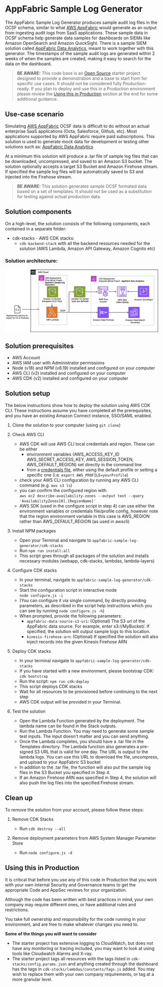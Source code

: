 # AppFabric Sample Log Generator

The AppFabric Sample Log Generator produces sample audit log files in the OCSF schema, similar to what [AWS AppFabric](https://aws.amazon.com/appfabric/) would generate as an output from ingesting audit logs from SaaS applications. These sample data in OCSF schema help generate data samples for dashboards on SIEMs like Amazon OpenSearch and Amazon QuickSight. There is a sample SIEM solution called [AppFabric Data Analytics](https://github.com/aws-samples/appfabric-data-analytics), meant to work together with this generator. The timestamps of the sample audit logs are generated within 2 weeks of when the samples are created, making it easy to search for the data on the dashboard.

>**BE AWARE:** This code base is an [Open Source](LICENSE) starter project designed to provide a demonstration and a base to start from for specific use cases. 
It should not be considered fully Production-ready.
If you plan to deploy and use this in a Production environment please review the [Using this in Production](#using-this-in-production) section at the end for some additional guidance.

## Use-case scenario

Simulating [AWS AppFabric](https://docs.aws.amazon.com/appfabric/latest/adminguide/what-is-appfabric.html) OCSF data is difficult to do without an actual enterprise SaaS applications (Octa, Salesforce, Github, etc).  Most applications supported by AWS AppFabric require paid subscriptions.  This solution is used to generate mock data for development or testing other solutions such as: [AppFabric Data Analytics](https://github.com/aws-samples/appfabric-data-analytics)

At a minimum this solution will produce a .tar file of sample log files that can be downloaded, uncompressed, and saved to an Amazon S3 bucket.  The solution optionally accepts a target S3 Bucket and Amazon Firehose stream.  If specified the sample log files will be automatically saved to S3 and injected into the Firehose stream.

>**BE AWARE:** This solution generates sample OCSF formated data based on a set of templates.  It should not be used as a substitution for testing against actual production data.

## Solution components

On a high-level, the solution consists of the following components, each contained in a separate folder:

* cdk-stacks - AWS CDK stacks:
    - `cdk-backend-stack` with all the backend resources needed for the solution (AWS Lambda, Amazon API Gateway, Amazon Cognito etc)

### Solution architecture:  

![Architecture](diagrams/AppFabricSampleLogGenerator.png)

## Solution prerequisites
* AWS Account
* AWS IAM user with Administrator permissions
* Node (v18) and NPM (v8.19) installed and configured on your computer
* AWS CLI (v2) installed and configured on your computer
* AWS CDK (v2) installed and configured on your computer

## Solution setup

The below instructions show how to deploy the solution using AWS CDK CLI.
These instructions assume you have completed all the prerequisites, and you have an existing Amazon Connect instance, SSO/SAML enabled.

1. Clone the solution to your computer (using `git clone`)

2. Check AWS CLI
    - AWS CDK will use AWS CLI local credentials and region. These can be either
      - environment variables (AWS_ACCESS_KEY_ID AWS_SECRET_ACCESS_KEY, AWS_SESSION_TOKEN, AWS_DEFAULT_REGION) set directly in the command line
      - from a [credentials file](https://docs.aws.amazon.com/cli/latest/userguide/cli-configure-files.html), either using the default profile or setting a specific one (i.e. `export AWS_PROFILE=yourProfile`)
    - check your AWS CLI configuration by running any AWS CLI command (e.g. `aws s3 ls`)
    - you can confirm the configured region with  
            `aws ec2 describe-availability-zones --output text --query 'AvailabilityZones[0].[RegionName]'`
    - AWS SDK (used in the configure script in step 4) can use either the environment variables or credentials file/profile config, however note that the region environment variable in this case is AWS_REGION rather than AWS_DEFAULT_REGION (as used in awscli)

3. Install NPM packages
    - Open your Terminal and navigate to `appfabric-sample-log-generator/cdk-stacks`
    - Run `npm run install:all`
    - This script goes through all packages of the solution and installs necessary modules (webapp, cdk-stacks, lambdas, lambda-layers)

4. Configure CDK stacks
    - In your terminal,  navigate to `appfabric-sample-log-generator/cdk-stacks`
    - Start the configuration script in interactive mode   
      `node configure.js -i`
    - (You can configure it via single command, by directly providing parameters, as described in the script help instructions which you can see by running 
      `node configure.js -h`)
    - When prompted, provide the following parameters:
        - `appfabric-data-source-s3-uri`: (Optional) The S3 uri of the AppFabric data source. For example, enter s3://MyBucket/. If specified, the solution will output sample logs to this location.
        - `kinesis-firehose-arn`: (Optional) If specified the solution will also inject records into the given Kinesis Firehose ARN

5. Deploy CDK stacks
    - In your terminal navigate to `appfabric-sample-log-generator/cdk-stacks`
    - If you have started with a new environment, please bootstrap CDK: `cdk bootstrap`
    - Run the script: `npm run cdk:deploy`
    - This script deploys CDK stacks
    - Wait for all resources to be provisioned before continuing to the next step
    - AWS CDK output will be provided in your Terminal.

8. Test the solution
    - Open the Lambda Function generated by the deployment.  The lambda name can be found in the Stack outputs.
    - Run the Lambda Function.  You may need to generate some sample test inputs.  The input doesn't matter and you can send anything.
    - Once the Lambda completes, you should have a .tar file in the Templates directory.  The Lambda function also generates a pre-signed S3 URL that is valid for one day.  The URL is output to the lambda logs.  You can use this URL to download the file, uncompress, and upload to your AppFabric S3 bucket 
    - In addition to the .tar file, the function will also put the sample log files in the S3 Bucket you specified in Step 4.
    - If an Amazon Firehose ARN was specified in Step 4, the solution will also push the log files into the specified Firehose stream.

## Clean up

To remove the solution from your account, please follow these steps:

1. Remove CDK Stacks
    - Run `cdk destroy --all`

2. Remove deployment parameters from AWS System Manager Parameter Store
    - Run `node configure.js -d`

## Using this in Production

It is critical that before you use any of this code in Production that you work with your own internal Security and Governance teams to get the appropriate Code and AppSec reviews for your organization. 

Although the code has been written with best practices in mind, your own company may require different ones, or have additional rules and restrictions.

You take full ownership and responsibility for the code running in your environment, and are free to make whatever changes you need to.

**Some of the things you will want to consider**
- The starter project has extensive logging to CloudWatch, but does not have any monitoring or tracing included, you may want to look at using tools like Cloudwatch Alarms and X-ray.
- The starter project tags all resources with the tags listed in `cdk-stacks/config.params.json` and anything created through the dashboard has the tags in `cdk-stacks/lambdas/constants/Tags.js` added. You may wish to replace them with your own company requirements, or tag at a more granular level.